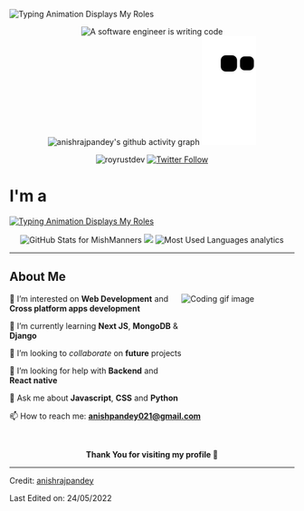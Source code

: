 ![Typing Animation Displays My Roles](https://readme-typing-svg.herokuapp.com?color=%2336BCF7&lines=Hello+I'm+Anish+Raj+Pandey;Welcome+to+my+Github+profile;)

<!-- Hero Section -->
<p align="center"><img src="https://raw.githubusercontent.com/royrustdev/royrustdev/main/assets/img/programming1.webp" alt="A software engineer is writing code" width="700" /><img src="https://activity-graph.herokuapp.com/graph?username=anishrajpandey&theme=react-dark" alt="anishrajpandey's github activity graph" />
  
<!--    FOR SNAKE GAME-->
   <img src="https://github.com/anishrajpandey/anishrajpandey/blob/output/github-contribution-grid-snake.svg" alt="anishrajpandey's github snake maze" />
 
</p>
<!-- Profile Views -->
<p align="center">
<img src="https://komarev.com/ghpvc/?username=anishrajpandey&label=Github%20Profile%20Views&color=blueviolet&style=flat-square" alt="royrustdev" />
<a href="https://twitter.com/anishraj_pandey" target="_blank">
<img alt="Twitter Follow" src="https://img.shields.io/twitter/follow/anishrajpandey?color=blue&logo=Twitter&style=flat-square">
</a>

</p>

# I'm a

[![Typing Animation Displays My Roles](https://readme-typing-svg.herokuapp.com?color=%2336BCF7&lines=Full+Stack+Web+Developer;UI+Designer;UX+Developer;Freelancer;Tech+Geek)](https://git.io/typing-svg)

<!-- Skills as a table -->


<!-- Github Stats, coding streak, Most used languages analytics-->
<p align="center">
<img src="https://github-readme-stats.vercel.app/api?username=anishrajpandey&show_icons=true&include_all_commits=true&count_private=true&theme=jolly&layout=compact" alt="GitHub Stats for MishManners" width="700"/>
<img src="https://github-readme-streak-stats.herokuapp.com?user=anishrajpandey&theme=jolly" width="700"/>
<img src="https://github-readme-stats.vercel.app/api/top-langs?username=anishrajpandey&show_icons=true&locale=en&layout=compact&theme=jolly" alt="Most Used Languages analytics" width="700"/>
</p>

---

<!-- About Me Section is this -->

## About Me

<!-- Coding GIF image -->
<img align="right" width="200" height="200" src="https://raw.githubusercontent.com/royrustdev/royrustdev/main/assets/img/coding.gif" alt="Coding gif image" />

🔭 I’m interested on **Web Development** and **Cross platform apps development**

🌱 I’m currently learning **Next JS**, **MongoDB** & **Django**

👯 I’m looking to _collaborate_ on **future** projects

🤔 I’m looking for help with **Backend** and **React native**

💬 Ask me about **Javascript**, **CSS** and **Python**



📫 How to reach me: **anishpandey021@gmail.com**

<br />
<!-- Contact Se ction -->



<p align="center"><b>Thank You for visiting my profile 🙏</b></p>

---

Credit: [anishrajpandey](https://github.com/anishrajpandey)

Last Edited on: 24/05/2022
